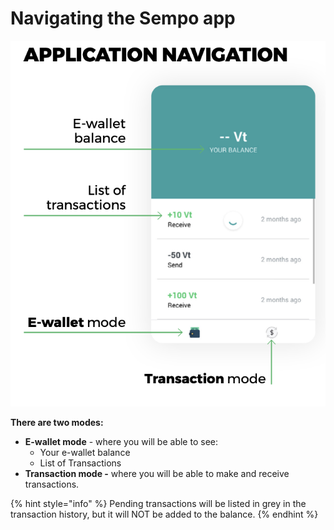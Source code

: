 # Navigating the Sempo app

![E-Wallet Mode](../.gitbook/assets/1ityzqgy69rwjalatmgiqqnhrxnk_wwfibu9ntcmu3q.png)

**There are two modes:** 

* **E-wallet mode** - where you will be able to see:
  * Your e-wallet balance
  * List of Transactions
* **Transaction mode -** where you will be able to make and receive transactions. 

{% hint style="info" %}
Pending transactions will be listed in grey in the transaction history, but it will NOT be added to the balance.
{% endhint %}

